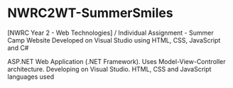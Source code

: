 # NWRC2WT-SummerSmiles
[NWRC Year 2 - Web Technologies] / Individual Assignment - Summer Camp Website Developed on Visual Studio using HTML, CSS, JavaScript and C#

ASP.NET Web Application (.NET Framework).
Uses Model-View-Controller architecture.
Developing on Visual Studio.
HTML, CSS and JavaScript languages used




